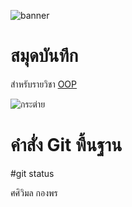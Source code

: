 ![banner](https://picsum.photos/800/250)

# สมุดบันทึก

สำหรับรายวิชา [OOP](https://github.com/Tsaiwimon/Tsaiwimon.github.io.git)

![กระต่าย](https://github.com/Tsaiwimon/Tsaiwimon.github.io/assets/159878347/3e5d2cc0-1682-4839-9575-bf09fc2f708d)

# คำสั่ง Git พื้นฐาน
#git status


ศศิวิมล กองพร
